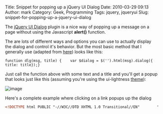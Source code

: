Title: Snippet for popping up a jQuery UI Dialog
Date: 2010-03-29 09:13
Author: mark
Category: Geek, Programming
Tags: jquery, jqueryui
Slug: snippet-for-popping-up-a-jquery-ui-dialog

The [jQuery UI Dialog][] plugin is a nice way of popping up a message on
a page without using the Javascript **alert()** function.

The are lots of different ways and options you can use to actually
display the dialog and control it's behavior. But the most basic method
that I generally use (adapted from [here][]) looks like this:


~~~~ {.javascript name="code"}
function dlg(msg, title) {    var $dialog = $('').html(msg).dialog({ title: title});}
~~~~



Just call the function above with some text and a title and you'll get a
popup that looks just like this (assuming you're using the ui-lightness
[theme][]):

![image][]

Here's a complete example where clicking on a link popups up the dialog


~~~~ {.html name="code"}
<!DOCTYPE html PUBLIC "-//W3C//DTD XHTML 1.0 Transitional//EN"        "http://www.w3.org/TR/xhtml1/DTD/xhtml1-transitional.dtd"><html xmlns="http://www.w3.org/1999/xhtml">    <head>        <title>Test</title>                <link rel="stylesheet" href="/mbiek/dlg/ui-lightness/jquery-ui.css" type="text/css" media="all" />    </head>    <body>        <a href="#">Click Me!</a>        <script type="text/javascript" src="http://ajax.googleapis.com/ajax/libs/jquery/1.4.2/jquery.min.js"></script>        <script type="text/javascript" src="http://ajax.googleapis.com/ajax/libs/jqueryui/1.8.0/jquery-ui.min.js"></script>        <script type="text/javascript">            function dlg(msg, title) {                var $dialog = $('<div></div>').html(msg).dialog({ title: title});            }            $(document).ready( function() {                $('a').click( function(event) {                    dlg('This is a dialog.', 'Yay');                });            });        </script>    </body></html>
~~~~



  [jQuery UI Dialog]: http://jqueryui.com/demos/dialog/
  [here]: http://blog.nemikor.com/2009/04/08/basic-usage-of-the-jquery-ui-dialog/
  [theme]: http://jqueryui.com/themeroller/
  [image]: http://farm5.static.flickr.com/4060/4473473274_0299ed0d62_o.png
